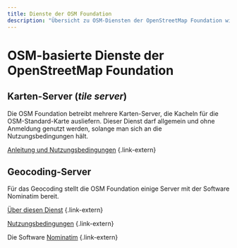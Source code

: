 ```yaml
---
title: Dienste der OSM Foundation
description: "Übersicht zu OSM-Diensten der OpenStreetMap Foundation wie Tile-Server und Nominatim – mit Infos zur Nutzung und den Bedingungen."
---
```


# OSM-basierte Dienste der OpenStreetMap Foundation

## Karten-Server (*tile server*)

Die OSM Foundation betreibt mehrere Karten-Server, die Kacheln für die
OSM-Standard-Karte ausliefern. Dieser Dienst darf allgemein und ohne Anmeldung
genutzt werden, solange man sich an die Nutzungsbedingungen hält.

[Anleitung und Nutzungsbedingungen](https://operations.osmfoundation.org/policies/tiles/)
{.link-extern}

## Geocoding-Server

Für das Geocoding stellt die OSM Foundation einige Server mit der Software
Nominatim bereit.

[Über diesen Dienst](https://nominatim.osm.org/ui/about.html)
{.link-extern}

[Nutzungsbedingungen](https://operations.osmfoundation.org/policies/nominatim/)
{.link-extern}

Die Software [Nominatim](https://nominatim.org/)
{.link-extern}

